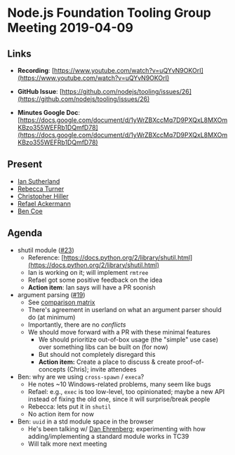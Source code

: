 # Node.js Foundation Tooling Group Meeting 2019-04-09

## Links

- **Recording**: [https://www.youtube.com/watch?v=uQYvN9OKOrI](https://www.youtube.com/watch?v=uQYvN9OKOrI)

- **GitHub Issue**: [https://github.com/nodejs/tooling/issues/26](https://github.com/nodejs/tooling/issues/26)

- **Minutes Google Doc**: [https://docs.google.com/document/d/1yWrZBXccMq7D9PXQxL8MXOmKBzo355WEFRb1DQmfD78](https://docs.google.com/document/d/1yWrZBXccMq7D9PXQxL8MXOmKBzo355WEFRb1DQmfD78)

## Present

- [Ian Sutherland](https://github.com/iansu)
- [Rebecca Turner](https://github.com/iarna)
- [Christopher Hiller](https://github.com/boneskull)
- [Refael Ackermann](https://github.com/refack)
- [Ben Coe](https://github.com/bcoe)

## Agenda

- shutil module ([#23](https://github.com/nodejs/tooling/issues/23))
  - Reference: [https://docs.python.org/2/library/shutil.html](https://docs.python.org/2/library/shutil.html)
  - Ian is working on it; will implement `rmtree`
  - Refael got some positive feedback on the idea
  - **Action item**: Ian says will have a PR soonish
- argument parsing ([#19](https://github.com/nodejs/tooling/issues/19))
  - See [comparison matrix](https://github.com/nodejs/tooling/issues/19#issuecomment-479604245)
  - There's agreement in userland on what an argument parser should do (at minimum)
  - Importantly, there are no _conflicts_
  - We should move forward with a PR with these minimal features
    - We should prioritize out-of-box usage (the "simple" use case) over something libs can be built on (for now)
    - But should not completely disregard this
    - **Action item:** Create a place to discuss & create proof-of-concepts (Chris); invite attendees
- Ben: why are we using `cross-spawn` / `execa`?
  - He notes ~10 Windows-related problems, many seem like bugs
  - Refael: e.g., `exec` is too low-level, too opinionated; maybe a new API instead of fixing the old one, since it will surprise/break people
  - Rebecca: lets put it in `shutil`
  - No action item for now
- Ben: `uuid` in a std module space in the browser
  - He's been talking w/ [Dan Ehrenberg](https://github.com/littledan); experimenting with how adding/implementing a standard module works in TC39
  - Will talk more next meeting

